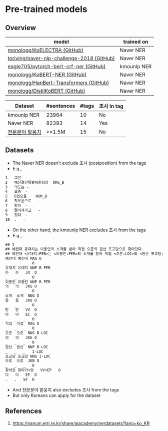 # Pre-trained models

## Overview

| model | trained on |
| --- | --- |
| [monologg/KoELECTRA (GitHub)](https://github.com/monologg/KoELECTRA) | Naver NER |
| [toriving/naver-nlp-challenge-2018 (GitHub)](https://github.com/toriving/naver-nlp-challenge-2018) | Naver NER |
| [eagle705/pytorch-bert-crf-ner (GitHub)](https://github.com/eagle705/pytorch-bert-crf-ner) | kmounlp NER |
| [monologg/KoBERT-NER (GitHub)](https://github.com/monologg/KoBERT-NER) | Naver NER |
| [monologg/HanBert-Transformers (GitHub)](https://github.com/monologg/HanBert-Transformers) | Naver NER |
| [monologg/DistilKoBERT (GitHub)](https://github.com/monologg/DistilKoBERT) | Naver NER |


| Dataset | #sentences | #tags | 조사 in tag |
| --- | --- | --- | --- |
| kmounlp NER | 23964 | 10 | No |
| Naver NER | 82393 | 14 | Yes |
| [전문분야 말뭉치](https://aihub.or.kr/aihubdata/data/view.do?currMenu=115&topMenu=100&aihubDataSe=realm&dataSetSn=110) | >=1.5M | 15 | No |

## Datasets

- The Naver NER doesn't exclude 조사 (postposition) from the tags
- E.g.,

``` txt
1	그런	-
2	예산결산특별위원회의	ORG_B
3	의도는	-
4	요즘	-
5	6연승을	NUM_B
6	첫부분으로	-
7	맞아	-
8	떨어져가고	-
9	있다	-
10	.	-
```

- On the other hand, the kmounlp NER excludes 조사 from the tags
- E.g.,

``` txt
## 1
## 예컨대 유대치는 이동인의 소개를 받아 직접 오촌의 원산 포교당으로 찾아갔다.
## 예컨대 <유대치:PER>는 <이동인:PER>의 소개를 받아 직접 <오촌:LOC>의 <원산 포교당:LOC>으로 찾아갔다.
예컨대	예컨데	MAG	O
_	_	_	O
유대치	유대치	NNP	B-PER
는	는	JX	O
_	_	_	O
이동인	이동인	NNP	B-PER
의	의	JKG	O
_	_	_	O
소개	소개	NNG	O
를	를	JKO	O
_	_	_	O
받	받	VV	O
아	아	EC	O
_	_	_	O
직접	직접	MAG	O
_	_	_	O
오촌	오촌	NNG	B-LOC
의	의	JKG	O
_	_	_	O
원산	원산	NNP	B-LOC
_	_	_	I-LOC
포교당	포교당	NNG	I-LOC
으로	으로	JKB	O
_	_	_	O
찾아갔	찾아가+았	VV+EP	O
다	다	EF	O
.	.	SF	O
```

- And 전문분야 말뭉치 also excludes 조사 from the tags
- But only Koreans can apply for the dataset

## References

1. https://nanum.etri.re.kr/share/aiacademy/nerdatasets?lang=ko_KR